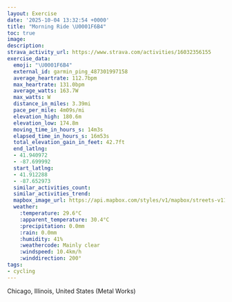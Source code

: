 ```yaml
---
layout: Exercise
date: '2025-10-04 13:32:54 +0000'
title: "Morning Ride \U0001F6B4"
toc: true
image:
description:
strava_activity_url: https://www.strava.com/activities/16032356155
exercise_data:
  emoji: "\U0001F6B4"
  external_id: garmin_ping_487301997158
  average_heartrate: 112.7bpm
  max_heartrate: 131.0bpm
  average_watts: 163.7W
  max_watts: W
  distance_in_miles: 3.39mi
  pace_per_mile: 4m09s/mi
  elevation_high: 180.6m
  elevation_low: 174.8m
  moving_time_in_hours_s: 14m3s
  elapsed_time_in_hours_s: 16m53s
  total_elevation_gain_in_feet: 42.7ft
  end_latlng:
  - 41.940972
  - -87.699992
  start_latlng:
  - 41.912288
  - -87.652973
  similar_activities_count:
  similar_activities_trend:
  mapbox_image_url: https://api.mapbox.com/styles/v1/mapbox/streets-v11/static/path-5+787af2-1.0(aly~Fl~~uOUj%40%5Df%40kA%60Bi%40bAoC%60Ec%40t%40%7DBnDOb%40s%40hAACIXBbABtFEn%40FdL%40xHDj%40v%40%7CEp%40~EBRCFgHxEm%40d%40w%40p%40%40%40%7D%40pAuBnDeAxAcAbByChFcHhLaCvDmAfBSRWPWFu%40%40%7DBAqCFe%40PKH_%40%60%40GNUp%40Gb%40Ad%40D%60FFrAAX%40h%40GlAOn%40O%5CgCpEyIfNyKvQiDzFyDdGuBtDuDdGkD%60GcF~H%7DGdLsFdJkAdBwBvD_AxA),pin-s-s+e5b22e(-87.65431,41.91441),pin-s-f+89ae00(-87.69884,41.93981000000001)/auto/800x800?access_token=pk.eyJ1Ijoiam9zaGJlY2ttYW4iLCJhIjoiY205eWR2aDd1MWZ6djJrbXc4a3M0bWZleiJ9.XiG9OWkNcZk2QzjJbxLB4A
  weather:
    :temperature: 29.6°C
    :apparent_temperature: 30.4°C
    :precipitation: 0.0mm
    :rain: 0.0mm
    :humidity: 41%
    :weathercode: Mainly clear
    :windspeed: 10.4km/h
    :winddirection: 200°
tags:
- cycling
---
```






Chicago, Illinois, United States (Metal Works)
